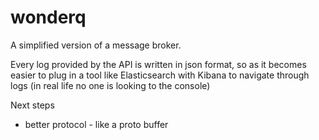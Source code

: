 # wonderq
A simplified version of a message broker.

Every log provided by the API is written in json format, so as it becomes easier to plug in a tool like Elasticsearch with Kibana to navigate through logs
(in real life no one is looking to the console)

Next steps
- better protocol - like a proto buffer
